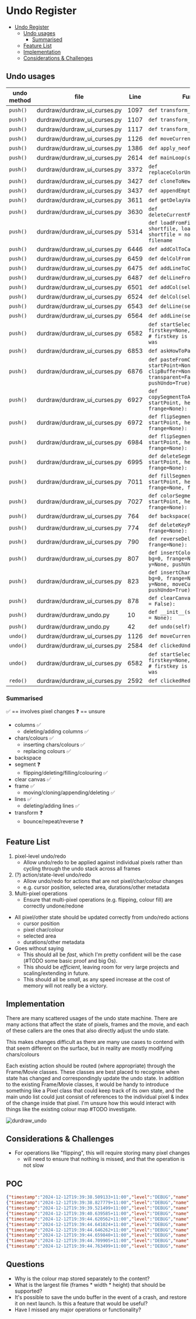 # Undo Register

- [Undo Register](#undo-register)
  - [Undo usages](#undo-usages)
    - [Summarised](#summarised)
  - [Feature List](#feature-list)
  - [Implementation](#implementation)
  - [Considerations \& Challenges](#considerations--challenges)


## Undo usages

| undo method | file | Line | Function |
| --- | --- | --- | --- |
`push()` | durdraw/durdraw_ui_curses.py | 1097 | `def transform_bounce(self):` |
`push()` | durdraw/durdraw_ui_curses.py | 1107 | `def transform_repeat(self):` |
`push()` | durdraw/durdraw_ui_curses.py | 1117 | `def transform_reverse(self):` |
`push()` | durdraw/durdraw_ui_curses.py | 1126 | `def moveCurrentFrame(self):` |
`push()` | durdraw/durdraw_ui_curses.py | 1386 | `def apply_neofetch_keys(self):` |
`push()` | durdraw/durdraw_ui_curses.py | 2614 | `def mainLoop(self):` |
`push()` | durdraw/durdraw_ui_curses.py | 3372 | `def replaceColorUnderCursor(self):` |
`push()` | durdraw/durdraw_ui_curses.py | 3427 | `def cloneToNewFrame(self):` |
`push()` | durdraw/durdraw_ui_curses.py | 3437 | `def appendEmptyFrame(self):` |
`push()` | durdraw/durdraw_ui_curses.py | 3611 | `def getDelayValue(self):` |
`push()` | durdraw/durdraw_ui_curses.py | 3630 | `def deleteCurrentFramePrompt(self):` |
`push()` | durdraw/durdraw_ui_curses.py | 5314 | `def loadFromFile(self, shortfile, loadFormat):  # shortfile = non full path filename` |
`push()` | durdraw/durdraw_ui_curses.py | 6446 | `def addColToCanvas(self):` |
`push()` | durdraw/durdraw_ui_curses.py | 6459 | `def delColFromCanvas(self):` |
`push()` | durdraw/durdraw_ui_curses.py | 6475 | `def addLineToCanvas(self):` |
`push()` | durdraw/durdraw_ui_curses.py | 6487 | `def delLineFromCanvas(self):` |
`push()` | durdraw/durdraw_ui_curses.py | 6501 | `def addCol(self, frange=None):` |
`push()` | durdraw/durdraw_ui_curses.py | 6524 | `def delCol(self, frange=None):` |
`push()` | durdraw/durdraw_ui_curses.py | 6543 | `def delLine(self, frange=None):` |
`push()` | durdraw/durdraw_ui_curses.py | 6564 | `def addLine(self, frange=None):` |
`push()` | durdraw/durdraw_ui_curses.py | 6582 | `def startSelecting(self, firstkey=None, mouse=False):   # firstkey is the key the user was` |
`push()` | durdraw/durdraw_ui_curses.py | 6853 | `def askHowToPaste(self):` |
`push()` | durdraw/durdraw_ui_curses.py | 6876 | `def pasteFromClipboard(self, startPoint=None, clipBuffer=None, frange=None, transparent=False, pushUndo=True):` |
`push()` | durdraw/durdraw_ui_curses.py | 6927 | `def copySegmentToAllFrames(self, startPoint, height, width, frange=None):` |
`push()` | durdraw/durdraw_ui_curses.py | 6972 | `def flipSegmentVertical(self, startPoint, height, width, frange=None):` |
`push()` | durdraw/durdraw_ui_curses.py | 6984 | `def flipSegmentHorizontal(self, startPoint, height, width, frange=None):` |
`push()` | durdraw/durdraw_ui_curses.py | 6995 | `def deleteSegment(self, startPoint, height, width, frange=None):` |
`push()` | durdraw/durdraw_ui_curses.py | 7011 | `def fillSegment(self, startPoint, height, width, frange=None, fillChar=\"X\"):` |
`push()` | durdraw/durdraw_ui_curses.py | 7027 | `def colorSegment(self, startPoint, height, width, frange=None):` |
`push()` | durdraw/durdraw_ui_curses.py | 764 | `def backspace(self):` |
`push()` | durdraw/durdraw_ui_curses.py | 774 | `def deleteKeyPop(self, frange=None):` |
`push()` | durdraw/durdraw_ui_curses.py | 790 | `def reverseDelete(self, frange=None):` |
`push()` | durdraw/durdraw_ui_curses.py | 807 | `def insertColor(self, fg=1, bg=0, frange=None, x=None, y=None, pushUndo=True):` |
`push()` | durdraw/durdraw_ui_curses.py | 823 | `def insertChar(self, c, fg=1, bg=0, frange=None, x=None, y=None, moveCursor = False, pushUndo=True):` |
`push()` | durdraw/durdraw_ui_curses.py | 878 | `def clearCanvas(self, prompting = False):` |
`push()` | durdraw/durdraw_undo.py | 10 | `def __init__(self, ui, appState = None):` |
`push()` | durdraw/durdraw_undo.py | 42 | `def undo(self):` |
`undo()` | durdraw/durdraw_ui_curses.py | 1126 | `def moveCurrentFrame(self):` |
`undo()` | durdraw/durdraw_ui_curses.py | 2584 | `def clickedUndo(self):` |
`undo()` | durdraw/durdraw_ui_curses.py | 6582 | `def startSelecting(self, firstkey=None, mouse=False):   # firstkey is the key the user was` |
`redo()` | durdraw/durdraw_ui_curses.py | 2592 | `def clickedRedo(self):` |

### Summarised

✅ == involves pixel changes
❓ == unsure

- columns ✅
  - deleting/adding columns ✅
- chars/colours ✅
  - inserting chars/colours ✅
  - replacing colours ✅
- backspace
- segment ❓
  - flipping/deleting/filling/colouring ✅
- clear canvas ✅
- frame ✅
  - moving/cloning/appending/deleting ✅
- lines ✅
  - deleting/adding lines ✅
- transform ❓
  - bounce/repeat/reverse ❓


## Feature List

1. pixel-level undo/redo
    - Allow undo/redo to be applied against individual pixels rather than cycling through the undo stack across all frames
2. (?) action/state-level undo/redo
    - Allow undo/redo for actions that are not pixel/char/colour changes
    - e.g. cursor position, selected area, durations/other metadata
3. Multi-pixel operations
    - Ensure that multi-pixel operations (e.g. flipping, colour fill) are correctly undone/redone


- All pixel/other state should be updated correctly from undo/redo actions
  - cursor position
  - pixel char/colour
  - selected area
  - durations/other metadata
- Goes without saying
  - This should all be _fast_, which I'm pretty confident will be the case (#TODO some basic proof and big Os).
  - This should be _efficient_, leaving room for very large projects and scaling/extending in future.
  - This should all be _small_, as any speed increase at the cost of memory will not really be a victory.

## Implementation

There are many scattered usages of the undo state machine. There are many actions that affect the state of pixels,
frames and the movie, and each of these callers are the ones that also directly adjust the undo state.

This makes changes difficult as there are many use cases to contend with that seem different on the surface, but in
reality are mostly modifying chars/colours

Each existing action should be routed (where appropriate) through the Frame/Movie classes. These classes are best placed
to recognise when state has changed and correspondingly update the undo state. In addition to the existing Frame/Movie classes, it would be
 handy to introduce something like a Pixel class that could keep track of its own state, and the main undo list could just consist of references to the individual pixel & index of the change inside that pixel. I'm unsure how this would interact with things like the existing colour map #TODO investigate.

![durdraw_undo](https://github.com/user-attachments/assets/43791948-e6d5-4ab8-bb9e-85a1e62f987c)

## Considerations & Challenges

- For operations like "flipping", this will require storing many pixel changes
  - will need to ensure that nothing is missed, and that the operation is not slow

## POC

```json
{"timestamp":"2024-12-12T19:39:38.509133+11:00","level":"DEBUG","name":"durdraw.undo_register","msg":"push","data":{"undoBuf":"deque([(0, 0, 115, 7, 0)])","redoBuf":"deque([])"}}
{"timestamp":"2024-12-12T19:39:38.827779+11:00","level":"DEBUG","name":"durdraw.undo_register","msg":"push","data":{"undoBuf":"deque([(0, 0, 115, 7, 0), (0, 0, 115, 7, 0)])","redoBuf":"deque([])"}}
{"timestamp":"2024-12-12T19:39:39.521499+11:00","level":"DEBUG","name":"durdraw.undo_register","msg":"push","data":{"undoBuf":"deque([(0, 0, 115, 7, 0), (0, 0, 115, 7, 0), (0, 0, 100, 7, 0)])","redoBuf":"deque([])"}}
{"timestamp":"2024-12-12T19:39:40.639585+11:00","level":"DEBUG","name":"durdraw.undo_register","msg":"undo","data":{"undoBuf":"deque([(0, 0, 115, 7, 0)])","redoBuf":"deque([(0, 0, 115, 7, 0)])"}}
{"timestamp":"2024-12-12T19:39:44.620562+11:00","level":"DEBUG","name":"durdraw.undo_register","msg":"push","data":{"undoBuf":"deque([(0, 0, 115, 7, 0), (0, 0, 107, 7, 0)])","redoBuf":"deque([])"}}
{"timestamp":"2024-12-12T19:39:44.641024+11:00","level":"DEBUG","name":"durdraw.undo_register","msg":"push","data":{"undoBuf":"deque([(0, 0, 115, 7, 0), (0, 0, 107, 7, 0), (0, 0, 106, 7, 0)])","redoBuf":"deque([])"}}
{"timestamp":"2024-12-12T19:39:44.646262+11:00","level":"DEBUG","name":"durdraw.undo_register","msg":"push","data":{"undoBuf":"deque([(0, 0, 115, 7, 0), (0, 0, 107, 7, 0), (0, 0, 106, 7, 0), (0, 0, 115, 7, 0)])","redoBuf":"deque([])"}}
{"timestamp":"2024-12-12T19:39:44.659840+11:00","level":"DEBUG","name":"durdraw.undo_register","msg":"push","data":{"undoBuf":"deque([(0, 0, 115, 7, 0), (0, 0, 107, 7, 0), (0, 0, 106, 7, 0), (0, 0, 115, 7, 0), (0, 0, 97, 7, 0)])","redoBuf":"deque([])"}}
{"timestamp":"2024-12-12T19:39:44.709905+11:00","level":"DEBUG","name":"durdraw.undo_register","msg":"push","data":{"undoBuf":"deque([(0, 0, 115, 7, 0), (0, 0, 107, 7, 0), (0, 0, 106, 7, 0), (0, 0, 115, 7, 0), (0, 0, 97, 7, 0), (0, 0, 100, 7, 0)])","redoBuf":"deque([])"}}
{"timestamp":"2024-12-12T19:39:44.763499+11:00","level":"DEBUG","name":"durdraw.undo_register","msg":"push","data":{"undoBuf":"deque([(0, 0, 115, 7, 0), (0, 0, 107, 7, 0), (0, 0, 106, 7, 0), (0, 0, 115, 7, 0), (0, 0, 97, 7, 0), (0, 0, 100, 7, 0), (0, 0, 104, 7, 0)])","redoBuf":"deque([])"}}
```

## Questions

- Why is the colour map stored separately to the content?
- What is the largest file (frames * width * height) that should be supported?
- It's possible to save the undo buffer in the event of a crash, and restore it on next launch. Is this a feature that would be useful?
 - Have I missed any major operations or functionality?
